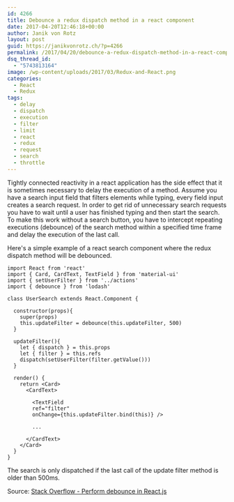 ```yaml
---
id: 4266
title: Debounce a redux dispatch method in a react component
date: 2017-04-20T12:46:18+00:00
author: Janik von Rotz
layout: post
guid: https://janikvonrotz.ch/?p=4266
permalink: /2017/04/20/debounce-a-redux-dispatch-method-in-a-react-component/
dsq_thread_id:
  - "5743813164"
image: /wp-content/uploads/2017/03/Redux-and-React.png
categories:
  - React
  - Redux
tags:
  - delay
  - dispatch
  - execution
  - filter
  - limit
  - react
  - redux
  - request
  - search
  - throttle
---
```

Tightly connected reactivity in a react application has the side effect that it is sometimes necessary to delay the execution of a method. Assume you have a search input field that filters elements while typing, every field input creates a search request. In order to get rid of unnecessary search requests you have to wait until a user has finished typing and then start the search. To make this work without a search button, you have to intercept repeating executions (debounce) of the search method within a specified time frame and delay the execution of the last call.
<!--more-->
Here's a simple example of a react search component where the redux dispatch method will be debounced.

```
import React from 'react'
import { Card, CardText, TextField } from 'material-ui'
import { setUserFilter } from '../actions'
import { debounce } from 'lodash'

class UserSearch extends React.Component {

  constructor(props){
    super(props)
    this.updateFilter = debounce(this.updateFilter, 500)
  }

  updateFilter(){
    let { dispatch } = this.props
    let { filter } = this.refs
    dispatch(setUserFilter(filter.getValue()))
  }

  render() {
    return <Card>
      <CardText>

        <TextField
        ref="filter"
        onChange={this.updateFilter.bind(this)} />

        ...

      </CardText>
    </Card>
  }
}
```

The search is only dispatched if the last call of the update filter method is older than 500ms.

Source: [Stack Overflow - Perform debounce in React.js](http://stackoverflow.com/questions/23123138/perform-debounce-in-react-js)
